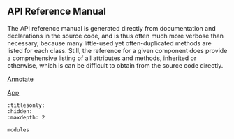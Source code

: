 ## API Reference Manual

The API reference manual is generated directly from documentation and declarations in the source code, and is thus often much more verbose than necessary, because many little-used yet often-duplicated methods are listed for each class.
Still, the reference for a given component does provide a comprehensive listing of all attributes and methods, inherited or otherwise, which is can be difficult to obtain from the source code directly.

[Annotate](annotate)

[App](app)

```{toctree}
:titlesonly:
:hidden:
:maxdepth: 2

modules
```
